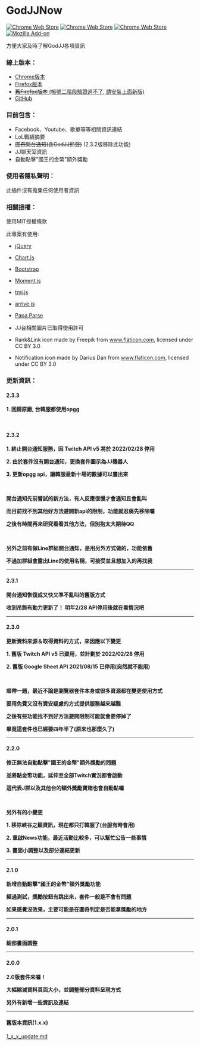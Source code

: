 # GodJJNow 
[![Chrome Web Store](https://img.shields.io/chrome-web-store/v/blinlknnpdpmchjdimpiiinbamgbnbmd)](https://chrome.google.com/webstore/detail/godjj-now/blinlknnpdpmchjdimpiiinbamgbnbmd?hl=zh-TW) 
[![Chrome Web Store](https://img.shields.io/chrome-web-store/users/blinlknnpdpmchjdimpiiinbamgbnbmd)]() 
[![Chrome Web Store](https://img.shields.io/chrome-web-store/stars/blinlknnpdpmchjdimpiiinbamgbnbmd?label=chrome%20web%20store)]() 
[![Mozilla Add-on](https://img.shields.io/amo/v/godjj-now-for-firefox)](https://addons.mozilla.org/zh-TW/firefox/addon/godjj-now-for-firefox/)


方便大家及時了解GodJJ各項資訊

### 線上版本：
- [Chrome版本](https://chrome.google.com/webstore/detail/godjj-now/blinlknnpdpmchjdimpiiinbamgbnbmd)
- [Firefox版本](https://addons.mozilla.org/zh-TW/firefox/addon/godjj-now-for-firefox/)
- [~~舊Firefox版本~~ (帳號二階段驗證過不了, 請安裝上面新版)](https://addons.mozilla.org/en-US/firefox/addon/godjj-now/)
- [GitHub](https://github.com/kakapontw/GodJJNow)

### 目前包含：
- Facebook、Youtube、歌單等等相關資訊連結
- LoL戰績摘要
- ~~圖奇開台通知(含GodJJ鈴聲)~~ (2.3.2版移除此功能)
- JJ聊天室資訊
- 自動點擊"國王的金幣"額外獎勵

### 使用者隱私聲明：
此插件沒有蒐集任何使用者資訊

### 相關授權：
使用MIT授權條款

此專案有使用:
* [jQuery](https://jquery.com/)
* [Chart.js](http://www.chartjs.org/)
* [Bootstrap](https://getbootstrap.com/)
* [Moment.js](https://momentjs.com/)
* [tmi.js](https://www.tmijs.org/)
* [arrive.js](https://github.com/uzairfarooq/arrive)
* [Papa Parse](https://www.papaparse.com/)

* JJ台相關圖片已取得使用許可
* Rank&Link icon made by Freepik from www.flaticon.com, licensed under CC BY 3.0
* Notification icon made by Darius Dan from www.flaticon.com, licensed under CC BY 3.0

### 更新資訊：
<h4>2.3.3</h4>
<p><strong>1. 回歸原廠, 台韓服都使用opgg</strong></p>
<br>
<h4>2.3.2</h4>
<p><strong>1. 終止開台通知服務，因 Twitch API v5 將於 2022/02/28 停用</strong></p>
<p><strong>2. 由於套件沒有開台通知，更換套件圖示為JJ機器人</strong></p>
<p><strong>3. 更新opgg api，讓韓服最新十場的數據可以畫出來</strong></p>
<br>
<p><strong>開台通知先前嘗試的新方法，有人反應很慢才會通知且會亂叫</strong></p>
<p><strong>而目前找不到其他好方法避開新api的限制，功能就忍痛先移除囉</strong></p>
<p><strong>之後有時間再來研究看看其他方法，但別抱太大期待QQ</strong></p>
<br>
<p><strong>另外之前有做Line群組開台通知，是用另外方式做的，功能依舊</strong></p>
<p><strong>不過加群組會露出Line的使用名稱，可接受並且想加入的再找我</strong></p>
<hr>
<h4>2.3.1</h4>
<p><strong>開台通知恢復成又快又準不亂叫的舊版方式</strong></p>
<p><strong>收到吊飾有動力更新了！ 明年2/28 API停用後就在看情況吧</strong></p>
<hr>
<h4>2.3.0</h4>
<p><strong>更新資料來源＆取得資料的方式，來因應以下變更</strong></p>
<p><strong>1. 舊版 Twitch API v5 已棄用，並計劃於 2022/02/28 停用</strong></p>
<p><strong>2. 舊版 Google Sheet API 2021/08/15 已停用(突然就不能用)</strong></p>
<br>
<p><strong>順帶一題，最近不論是瀏覽器套件本身或很多資源都在變更使用方式</strong></p>
<p><strong>要用免費又沒有資安疑慮的方式提供服務越來越難</strong></p>
<p><strong>之後有些功能找不到好方法避開限制可能就會要停掉了</strong></p>
<p><strong>畢竟這套件也已經要四年半了(原來也那麼久了)</strong></p>
<hr>
<h4>2.2.0</h4>
<p><strong>修正無法自動點擊"國王的金幣"額外獎勵的問題</strong></p>
<p><strong>並將點金幣功能，延伸至全部Twitch實況都會啟動</strong></p>
<p><strong>這代表J群以及其他台的額外獎勵寶箱也會自動點囉</strong></p>
<br>
<p><strong>另外有的小變更</strong></p>
<p><strong>1. 移除峽谷之巔資訊，現在都只打韓服了(台服有時會用)</strong></p>
<p><strong>2. 重啟News功能，最近活動比較多，可以幫忙公告一些事情</strong></p>
<p><strong>3. 畫面小調整以及部分連結更新</strong></p>
<hr>
<h4>2.1.0</h4>
<p><strong>新增自動點擊"國王的金幣"額外獎勵功能</strong></p>
<p><strong>經過測試，獎勵按鈕有跳出來，套件一般是不會有問題</strong></p>
<p><strong>如果感覺沒效果，主要可能是在圖奇判定是否能拿獎勵的地方</strong></p>
<hr>
<h4>2.0.1</h4>
<p><strong>細部畫面調整</strong></p>
<hr>
<h4>2.0.0</h4>
<p><strong>2.0版套件來囉！</strong></p>
<p><strong>大幅縮減資料頁面大小，並調整部分資料呈現方式</strong></p>
<p><strong>另外有新增一些資訊及連結</strong></p>
<hr>
<h4>舊版本資訊(1.x.x)</h4>

[1_x_x_update.md](./1_x_x_update.md)
